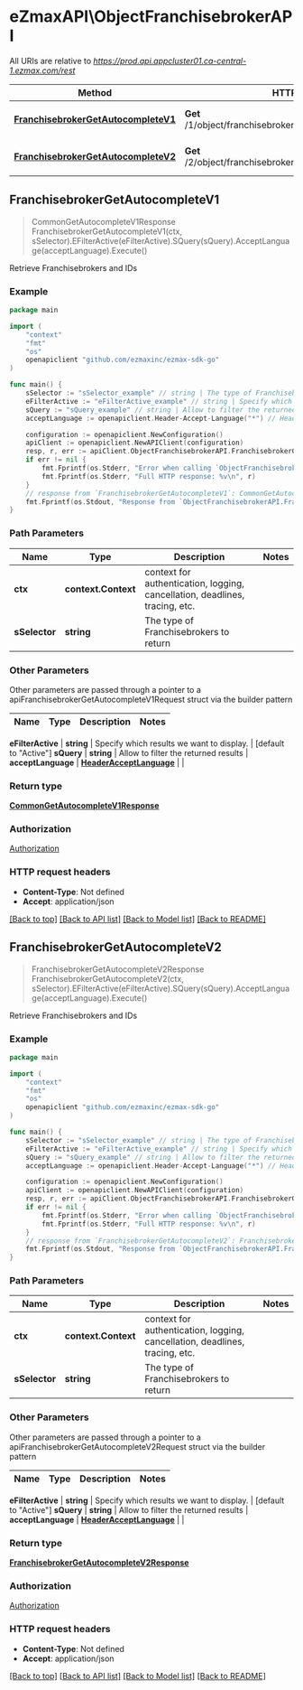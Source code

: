 # eZmaxAPI\ObjectFranchisebrokerAPI

All URIs are relative to *https://prod.api.appcluster01.ca-central-1.ezmax.com/rest*

Method | HTTP request | Description
------------- | ------------- | -------------
[**FranchisebrokerGetAutocompleteV1**](ObjectFranchisebrokerAPI.md#FranchisebrokerGetAutocompleteV1) | **Get** /1/object/franchisebroker/getAutocomplete/{sSelector} | Retrieve Franchisebrokers and IDs
[**FranchisebrokerGetAutocompleteV2**](ObjectFranchisebrokerAPI.md#FranchisebrokerGetAutocompleteV2) | **Get** /2/object/franchisebroker/getAutocomplete/{sSelector} | Retrieve Franchisebrokers and IDs



## FranchisebrokerGetAutocompleteV1

> CommonGetAutocompleteV1Response FranchisebrokerGetAutocompleteV1(ctx, sSelector).EFilterActive(eFilterActive).SQuery(sQuery).AcceptLanguage(acceptLanguage).Execute()

Retrieve Franchisebrokers and IDs



### Example

```go
package main

import (
    "context"
    "fmt"
    "os"
    openapiclient "github.com/ezmaxinc/ezmax-sdk-go"
)

func main() {
    sSelector := "sSelector_example" // string | The type of Franchisebrokers to return
    eFilterActive := "eFilterActive_example" // string | Specify which results we want to display. (optional) (default to "Active")
    sQuery := "sQuery_example" // string | Allow to filter the returned results (optional)
    acceptLanguage := openapiclient.Header-Accept-Language("*") // HeaderAcceptLanguage |  (optional)

    configuration := openapiclient.NewConfiguration()
    apiClient := openapiclient.NewAPIClient(configuration)
    resp, r, err := apiClient.ObjectFranchisebrokerAPI.FranchisebrokerGetAutocompleteV1(context.Background(), sSelector).EFilterActive(eFilterActive).SQuery(sQuery).AcceptLanguage(acceptLanguage).Execute()
    if err != nil {
        fmt.Fprintf(os.Stderr, "Error when calling `ObjectFranchisebrokerAPI.FranchisebrokerGetAutocompleteV1``: %v\n", err)
        fmt.Fprintf(os.Stderr, "Full HTTP response: %v\n", r)
    }
    // response from `FranchisebrokerGetAutocompleteV1`: CommonGetAutocompleteV1Response
    fmt.Fprintf(os.Stdout, "Response from `ObjectFranchisebrokerAPI.FranchisebrokerGetAutocompleteV1`: %v\n", resp)
}
```

### Path Parameters


Name | Type | Description  | Notes
------------- | ------------- | ------------- | -------------
**ctx** | **context.Context** | context for authentication, logging, cancellation, deadlines, tracing, etc.
**sSelector** | **string** | The type of Franchisebrokers to return | 

### Other Parameters

Other parameters are passed through a pointer to a apiFranchisebrokerGetAutocompleteV1Request struct via the builder pattern


Name | Type | Description  | Notes
------------- | ------------- | ------------- | -------------

 **eFilterActive** | **string** | Specify which results we want to display. | [default to &quot;Active&quot;]
 **sQuery** | **string** | Allow to filter the returned results | 
 **acceptLanguage** | [**HeaderAcceptLanguage**](HeaderAcceptLanguage.md) |  | 

### Return type

[**CommonGetAutocompleteV1Response**](CommonGetAutocompleteV1Response.md)

### Authorization

[Authorization](../README.md#Authorization)

### HTTP request headers

- **Content-Type**: Not defined
- **Accept**: application/json

[[Back to top]](#) [[Back to API list]](../README.md#documentation-for-api-endpoints)
[[Back to Model list]](../README.md#documentation-for-models)
[[Back to README]](../README.md)


## FranchisebrokerGetAutocompleteV2

> FranchisebrokerGetAutocompleteV2Response FranchisebrokerGetAutocompleteV2(ctx, sSelector).EFilterActive(eFilterActive).SQuery(sQuery).AcceptLanguage(acceptLanguage).Execute()

Retrieve Franchisebrokers and IDs



### Example

```go
package main

import (
    "context"
    "fmt"
    "os"
    openapiclient "github.com/ezmaxinc/ezmax-sdk-go"
)

func main() {
    sSelector := "sSelector_example" // string | The type of Franchisebrokers to return
    eFilterActive := "eFilterActive_example" // string | Specify which results we want to display. (optional) (default to "Active")
    sQuery := "sQuery_example" // string | Allow to filter the returned results (optional)
    acceptLanguage := openapiclient.Header-Accept-Language("*") // HeaderAcceptLanguage |  (optional)

    configuration := openapiclient.NewConfiguration()
    apiClient := openapiclient.NewAPIClient(configuration)
    resp, r, err := apiClient.ObjectFranchisebrokerAPI.FranchisebrokerGetAutocompleteV2(context.Background(), sSelector).EFilterActive(eFilterActive).SQuery(sQuery).AcceptLanguage(acceptLanguage).Execute()
    if err != nil {
        fmt.Fprintf(os.Stderr, "Error when calling `ObjectFranchisebrokerAPI.FranchisebrokerGetAutocompleteV2``: %v\n", err)
        fmt.Fprintf(os.Stderr, "Full HTTP response: %v\n", r)
    }
    // response from `FranchisebrokerGetAutocompleteV2`: FranchisebrokerGetAutocompleteV2Response
    fmt.Fprintf(os.Stdout, "Response from `ObjectFranchisebrokerAPI.FranchisebrokerGetAutocompleteV2`: %v\n", resp)
}
```

### Path Parameters


Name | Type | Description  | Notes
------------- | ------------- | ------------- | -------------
**ctx** | **context.Context** | context for authentication, logging, cancellation, deadlines, tracing, etc.
**sSelector** | **string** | The type of Franchisebrokers to return | 

### Other Parameters

Other parameters are passed through a pointer to a apiFranchisebrokerGetAutocompleteV2Request struct via the builder pattern


Name | Type | Description  | Notes
------------- | ------------- | ------------- | -------------

 **eFilterActive** | **string** | Specify which results we want to display. | [default to &quot;Active&quot;]
 **sQuery** | **string** | Allow to filter the returned results | 
 **acceptLanguage** | [**HeaderAcceptLanguage**](HeaderAcceptLanguage.md) |  | 

### Return type

[**FranchisebrokerGetAutocompleteV2Response**](FranchisebrokerGetAutocompleteV2Response.md)

### Authorization

[Authorization](../README.md#Authorization)

### HTTP request headers

- **Content-Type**: Not defined
- **Accept**: application/json

[[Back to top]](#) [[Back to API list]](../README.md#documentation-for-api-endpoints)
[[Back to Model list]](../README.md#documentation-for-models)
[[Back to README]](../README.md)

